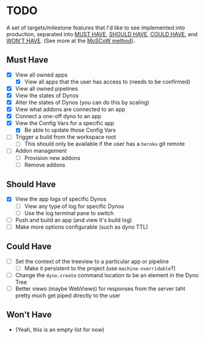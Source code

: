# TODO

A set of targets/milestone features that I'd like to see implemented into production, separated into [MUST HAVE](#must-have), [SHOULD HAVE](#should-have), [COULD HAVE](#could-have), and [WON'T HAVE](#wont-have). (See more at the [MoSCoW method](https://en.wikipedia.org/wiki/MoSCoW_method)).

## Must Have

- [x] View all owned apps
  - [x] View all apps that the user has access to (needs to be confirmed)
- [x] View all owned pipelines
- [x] View the states of Dynos
- [x] Alter the states of Dynos (you can do this by scaling)
- [x] View what addons are connected to an app
- [x] Connect a one-off dyno to an app
- [x] View the Config Vars for a specific app
  - [x] Be able to update those Config Vars
- [ ] Trigger a build from the workspace root
  - [ ] This should only be available if the user has a `heroku` git remote
- [ ] Addon management
  - [ ] Provision new addons
  - [ ] Remove addons

## Should Have

- [x] View the app logs of specific Dynos
  - [ ] View any type of log for specific Dynos
  - [ ] Use the log terminal pane to switch
- [ ] Push and build an app (and view it's build log)
- [ ] Make more options configurable (such as dyno TTL)

## Could Have

- [ ] Set the context of the treeview to a particular app or pipeline
  - [ ] Make it persistent to the project (use `machine-overridable`?)
- [ ] Change the `dyno.create` command location to be an element in the Dyno Tree
- [ ] Better views (maybe WebViews) for responses from the server taht pretty much get piped directly to the user

## Won't Have

- (Yeah, this is an empty list for now)